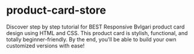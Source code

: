 # product-card-store
Discover step by step tutorial for BEST Responsive Bvlgari product card design using HTML and CSS. This product card is stylish, functional, and totally beginner-friendly. By the end, you'll be able to build your own customized versions with ease!
